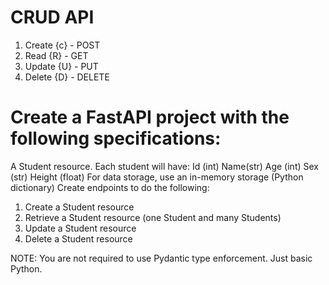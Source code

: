 # CRUD API

1. Create {c} - POST
2. Read {R} - GET
3. Update {U} - PUT
4. Delete {D} - DELETE


# Create a FastAPI project with the following specifications:
A Student resource. Each student will have:
Id (int)
Name(str)
Age (int)
Sex (str)
Height (float)
For data storage, use an in-memory storage (Python dictionary)
Create endpoints to do the following:
1. Create a Student resource
2. Retrieve a Student resource (one Student and many Students)
3. Update a Student resource
4. Delete a Student resource


NOTE: You are not required to use Pydantic type enforcement. Just basic Python.
